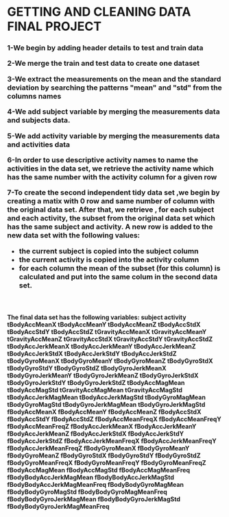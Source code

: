 <h1>GETTING AND CLEANING DATA FINAL PROJECT</h1>
<h3>
1-We begin by adding header details to test and train data <br/>

2-We  merge the train and test data to create one dataset <br/>

3-We extract the measurements on the mean and the standard deviation by searching the patterns "mean" and "std" from the columns names <br/>

4-We add subject variable by merging the measurements data and subjects data. <br/>

5-We add activity variable by merging the measurements data and activities data <br/>

6-In order to use descriptive activity names to name the activities in the data set, we retrieve the activity name which has the
 same number with the activity column for a given row <br/>
 
7-To create the second independent tidy data set ,we begin by creating a matix with 0 row and same number of column with the original data set. After that, we retrieve ,
for each subject and each activity, the subset from the original data set
  which has the same subject and activity. A new row is added to the new data set with the following values:<br/>
  <ul>
  <li>the current subject is copied into the subject column</li>
  <li>the current activity is copied into the activity column</li>
  <li>for each column the mean of the subset (for this column) is calculated and put into the same colum in the second data set.</li>
  </ul>
 
 <br/>
 </h3>
 <h4>
The final data set has the following variables:
subject activity tBodyAccMeanX tBodyAccMeanY tBodyAccMeanZ tBodyAccStdX tBodyAccStdY tBodyAccStdZ tGravityAccMeanX tGravityAccMeanY tGravityAccMeanZ tGravityAccStdX tGravityAccStdY tGravityAccStdZ tBodyAccJerkMeanX tBodyAccJerkMeanY tBodyAccJerkMeanZ tBodyAccJerkStdX tBodyAccJerkStdY tBodyAccJerkStdZ tBodyGyroMeanX tBodyGyroMeanY tBodyGyroMeanZ tBodyGyroStdX tBodyGyroStdY tBodyGyroStdZ tBodyGyroJerkMeanX tBodyGyroJerkMeanY tBodyGyroJerkMeanZ tBodyGyroJerkStdX tBodyGyroJerkStdY tBodyGyroJerkStdZ tBodyAccMagMean tBodyAccMagStd tGravityAccMagMean tGravityAccMagStd tBodyAccJerkMagMean tBodyAccJerkMagStd tBodyGyroMagMean tBodyGyroMagStd tBodyGyroJerkMagMean tBodyGyroJerkMagStd fBodyAccMeanX fBodyAccMeanY fBodyAccMeanZ fBodyAccStdX fBodyAccStdY fBodyAccStdZ fBodyAccMeanFreqX fBodyAccMeanFreqY fBodyAccMeanFreqZ fBodyAccJerkMeanX fBodyAccJerkMeanY fBodyAccJerkMeanZ fBodyAccJerkStdX fBodyAccJerkStdY fBodyAccJerkStdZ fBodyAccJerkMeanFreqX fBodyAccJerkMeanFreqY fBodyAccJerkMeanFreqZ fBodyGyroMeanX fBodyGyroMeanY fBodyGyroMeanZ fBodyGyroStdX fBodyGyroStdY fBodyGyroStdZ fBodyGyroMeanFreqX fBodyGyroMeanFreqY fBodyGyroMeanFreqZ fBodyAccMagMean fBodyAccMagStd fBodyAccMagMeanFreq fBodyBodyAccJerkMagMean fBodyBodyAccJerkMagStd fBodyBodyAccJerkMagMeanFreq fBodyBodyGyroMagMean fBodyBodyGyroMagStd fBodyBodyGyroMagMeanFreq fBodyBodyGyroJerkMagMean fBodyBodyGyroJerkMagStd fBodyBodyGyroJerkMagMeanFreq
</h4>

